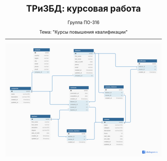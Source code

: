 <h1 align="center">ТРиЗБД: курсовая работа</h1>
<p align="center">Группа ПО-316</p>
<p align="center">Тема: "Курсы повышения квалификации"</p>

<hr>

<img align="center" alt="logic model" src="./logic_model.png">
